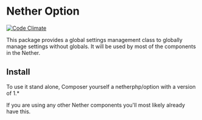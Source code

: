 Nether Option
=====================================
[![Code Climate](https://codeclimate.com/github/netherphp/option/badges/gpa.svg)](https://codeclimate.com/github/netherphp/option)

This package provides a global settings management class to globally manage settings
without globals. It will be used by most of the components in the Nether.

Install
-------------------------------------
To use it stand alone, Composer yourself a netherphp/option with a version of 1.*

If you are using any other Nether components you'll most likely already have this.

